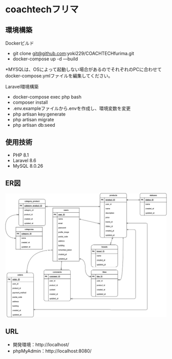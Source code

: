 # coachtechフリマ



## 環境構築

Dockerビルド

- git clone git@github.com:yoki229/COACHTECHfurima.git
- docker-compose up -d —build

*MYSQLは、OSによって起動しない場合があるのでそれぞれのPCに合わせてdocker-compose.ymlファイルを編集してください。

Laravel環境構築

- docker-compose exec php bash
- composer install
- .env.exampleファイルから.envを作成し、環境変数を変更
- php artisan key:generate
- php artisan migrate
- php artisan db:seed


## 使用技術

- PHP 8.1
- Laravel 8.6
- MySQL 8.0.26

## ER図

![ER図](readme-assets/table.drawio.png)


## URL

- 開発環境：http://localhost/
- phpMyAdmin：http://localhost:8080/
